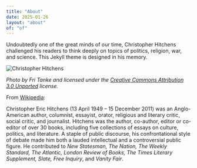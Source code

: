 ```yaml
---
title: "About"
date: 2025-01-26
layout: "about"
of: "of"
---
```

Undoubtedly one of the great minds of our time, Christopher Hitchens challenged his readers to think deeply on topics of politics, religion, war, and science. This Jekyll theme is designed in his memory.

![Christopher Hitchens](https://upload.wikimedia.org/wikipedia/commons/6/63/Christopher_Hitchens_2008-04-24_001.jpg)

*Photo by Fri Tanke and licensed under the [Creative Commons Attribution 3.0 Unported](https://creativecommons.org/licenses/by/3.0/deed.en) license.*

From [Wikipedia](https://en.wikipedia.org/wiki/Christopher_Hitchens):

Christopher Eric Hitchens (13 April 1949 – 15 December 2011) was an Anglo-American author, columnist, essayist, orator, religious and literary critic, social critic, and journalist. Hitchens was the author, co-author, editor or co-editor of over 30 books, including five collections of essays on culture, politics, and literature. A staple of public discourse, his confrontational style of debate made him both a lauded intellectual and a controversial public figure. He contributed to *New Statesman, The Nation, The Weekly Standard, The Atlantic, London Review of Books, The Times Literary Supplement, Slate, Free Inquiry*, and *Vanity Fair*.
